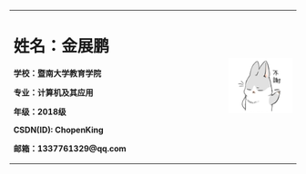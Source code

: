 <table border="0">
<tr>
<td width="75%">
  <h1>姓名：金展鹏</h1>
  <p><b>学校：暨南大学教育学院</b></p >
  <p><b>专业：计算机及其应用</b></p >
  <p><b>年级：2018级</b></p >
  <p><b>CSDN(ID): ChopenKing</b></p >
  <p><b>邮箱：1337761329@qq.com</b></p >
  </td>
    <td width="50%">
      <img src="hentai.png" width="100%"> 
  </td>
 </tr>
</table>

